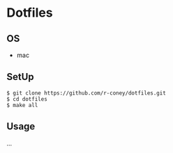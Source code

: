 # Dotfiles
## OS
* mac

## SetUp
```
$ git clone https://github.com/r-coney/dotfiles.git
$ cd dotfiles
$ make all
```

## Usage
...
